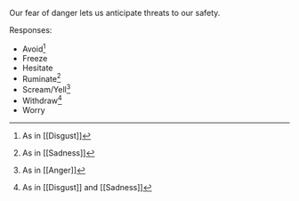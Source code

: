 Our fear of danger lets us anticipate threats to our safety.

Responses:

- Avoid[^3]
- Freeze
- Hesitate
- Ruminate[^2]
- Scream/Yell[^1]
- Withdraw[^4]
- Worry

[^1]: As in [[Anger]]

[^2]: As in [[Sadness]]

[^3]: As in [[Disgust]]

[^4]: As in [[Disgust]] and [[Sadness]]
